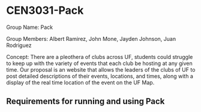 # CEN3031-Pack
Group Name: Pack

Group Members: Albert Ramirez, John Mone, Jayden Johnson, Juan Rodriguez

Concept: There are a pleothera of clubs across UF, students could struggle to keep up with the variety of events that each club be hosting at any given time. Our proposal is an website that allows the leaders of the clubs of UF to post detailed descriptions of their events, locations, and times, along with a display of the real time location of the event on the UF Map. 

## Requirements for running and using Pack
